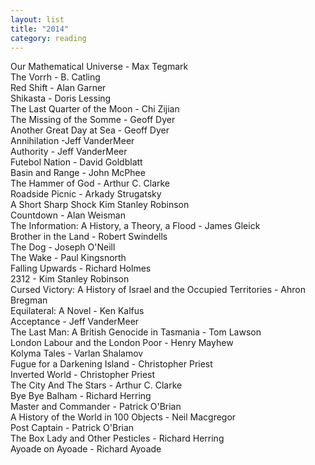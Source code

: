 ```yaml
---
layout: list
title: "2014"
category: reading
---
```


Our Mathematical Universe -	Max Tegmark  
The Vorrh -	B. Catling  
Red Shift	- Alan Garner  
Shikasta - Doris Lessing  
The Last Quarter of the Moon - Chi Zijian  
The Missing of the Somme - Geoff Dyer  
Another Great Day at Sea - Geoff Dyer  
Annihilation -Jeff VanderMeer  
Authority - Jeff VanderMeer  
Futebol Nation - David Goldblatt  
Basin and Range	- John McPhee  
The Hammer of God	- Arthur C. Clarke  
Roadside Picnic - Arkady Strugatsky  
A Short Sharp Shock	Kim Stanley Robinson  
Countdown -	Alan Weisman  
The Information: A History, a Theory, a Flood	- James Gleick  
Brother in the Land - Robert Swindells  
The Dog	- Joseph O'Neill  
The Wake - Paul Kingsnorth  
Falling Upwards -	Richard Holmes  
2312 - Kim Stanley Robinson  
Cursed Victory: A History of Israel and the Occupied Territories - Ahron Bregman  
Equilateral: A Novel - Ken Kalfus  
Acceptance - Jeff VanderMeer  
The Last Man: A British Genocide in Tasmania - Tom Lawson  
London Labour and the London Poor - Henry Mayhew  
Kolyma Tales - Varlan Shalamov  
Fugue for a Darkening Island - Christopher Priest  
Inverted World - Christopher Priest  
The City And The Stars - Arthur C. Clarke  
Bye Bye Balham - Richard Herring  
Master and Commander - Patrick O'Brian  
A History of the World in 100 Objects	- Neil Macgregor  
Post Captain - Patrick O'Brian  
The Box Lady and Other Pesticles - Richard Herring  
Ayoade on Ayoade - Richard Ayoade  
